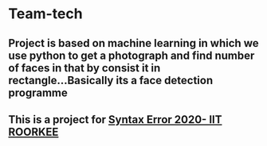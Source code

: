 # Team-tech
## Project is based on machine learning in which we use python to get a photograph and find number of faces in that by consist it in rectangle...Basically its a face detection programme
## This is a project for <a href="https://hackathon.sdslabs.co/">Syntax Error 2020- IIT ROORKEE</a>